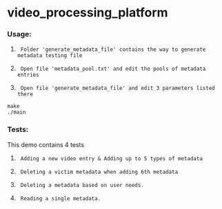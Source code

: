# video_processing_platform

### Usage:
1.      Folder 'generate_metadata_file' contains the way to generate metadata testing file
2.      Open file 'metadata_pool.txt' and edit the pools of metadata entries
3.      Open file 'generate_metadata_file' and edit 3 parameters listed there
```
make
./main
```

### Tests:
This demo contains 4 tests
1.      Adding a new video entry & Adding up to 5 types of metadata
2.      Deleting a victim metadata when adding 6th metadata
3.      Deleting a metadata based on user needs.
4.      Reading a single metadata.
